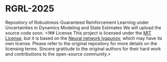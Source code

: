 # RGRL-2025
Repository of Robustness-Guaranteed Reinforcement Learning under Uncertainties in Dynamics Modeling and State Estimates
We will upload the source code soon.
<!## License
This project is licensed under the [MIT License](LICENSE), but it is based on the [Neural network lyapunov](https://github.com/StanfordASL/neural-network-lyapunov), which may have its own license. Please refer to the original repository for more details on the licensing terms. Sincere gratitude to the original authors for their hard work and contributions to the open-source community.>
